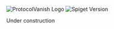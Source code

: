 ![ProtocolVanish Logo](https://www.spigotmc.org/attachments/protocolvanish-fulltitle-png.440827/) ![Spiget Version](https://img.shields.io/spiget/version/69445.svg?label=spigot&style=flat-square)

Under construction
